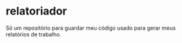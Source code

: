 # relatoriador
Só um repositório para guardar meu código usado para gerar meus relatórios de trabalho.
